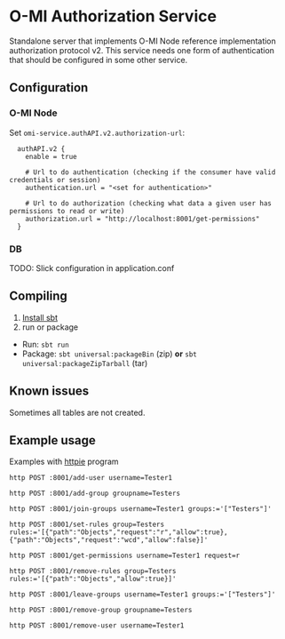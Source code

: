 O-MI Authorization Service
==========================

Standalone server that implements O-MI Node reference implementation authorization protocol v2.
This service needs one form of authentication that should be configured in some other service.


Configuration
--------------

### O-MI Node

Set `omi-service.authAPI.v2.authorization-url`:
```
  authAPI.v2 {
    enable = true

    # Url to do authentication (checking if the consumer have valid credentials or session)
    authentication.url = "<set for authentication>"

    # Url to do authorization (checking what data a given user has permissions to read or write)
    authorization.url = "http://localhost:8001/get-permissions"
  }
```

### DB

TODO: Slick configuration in application.conf

Compiling
----------

<!-- 2. Run tests: `sbt test`-->
1. [Install sbt](https://www.scala-sbt.org/1.0/docs/Setup.html)
3. run or package
  - Run: `sbt run`
  - Package: `sbt universal:packageBin` (zip) **or** `sbt universal:packageZipTarball` (tar)

Known issues
------------

Sometimes all tables are not created.

Example usage
-------------

Examples with [httpie](https://httpie.org/doc) program

`http POST :8001/add-user username=Tester1`

`http POST :8001/add-group groupname=Testers`

`http POST :8001/join-groups username=Tester1 groups:='["Testers"]'`

`http POST :8001/set-rules group=Testers rules:='[{"path":"Objects","request":"r","allow":true},{"path":"Objects","request":"wcd","allow":false}]'`

`http POST :8001/get-permissions username=Tester1 request=r`

`http POST :8001/remove-rules group=Testers rules:='[{"path":"Objects","allow":true}]'` 

`http POST :8001/leave-groups username=Tester1 groups:='["Testers"]'`

`http POST :8001/remove-group groupname=Testers`

`http POST :8001/remove-user username=Tester1`
